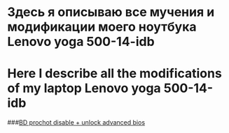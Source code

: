 # Здесь я описываю все мучения и модификации моего ноутбука Lenovo yoga 500-14-idb
# Here I describe all the modifications of my laptop Lenovo yoga 500-14-idb

###[BD prochot disable + unlock advanced bios](https://github.com/Yorick55/Lenovo-500-14idb/wiki/BD-prochot-fix-&-unlock-advanced-bios)
